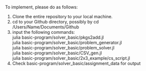To implement, please do as follows:
1) Clone the entire repository to your local machine.
2) cd to your Github directory, possibly by cd /Users/Name/Documents/Github
3) input the following commands: <br/>
      julia basic-program/solver_basic/pkgs2add.jl <br/>
      julia basic-program/solver_basic/problem_generator.jl <br/>
      julia basic-program/solver_basic/problem_solver.jl <br/>
      julia basic-program/solver_basic/CSV_gen.jl <br/>
      julia basic-program/solver_basic/2x3_example/cs_script.jl <br/>
4) Check  basic-program/solver_basic/assignment_data for output
